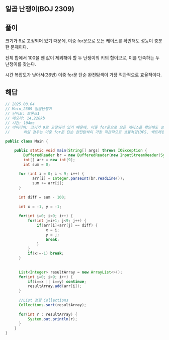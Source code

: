 ## 일곱 난쟁이(BOJ 2309)

## 풀이

크기가 9로 고정되어 있기 때문에, 이중 for문으로 모든 케이스를 확인해도 성능이 충분한 문제이다.

전체 합에서 100을 뺀 값이 제외해야 할 두 난쟁이의 키의 합이므로, 이를 만족하는 두 난쟁이를 찾는다.

시간 복잡도가 낮아서(36번) 이중 for문 단순 완전탐색이 가장 직관적으로 효율적이다.

## 해답

```java
// 2025.08.04
// Main_2309 일곱난쟁이
// 난이도: 브론즈1
// 메모리: 14,220kb
// 시간: 104ms
// 아이디어: 크기가 9로 고정되어 있기 떄문에, 이중 for문으로 모든 케이스를 확인해도 성능 충분. 시간 복잡도 낮음(36번)
//		이럴 경우는 이중 for문 단순 완전탐색이 가장 직관적으로 효율적임(DFS, 백트래킹 등의 알고리즘 활용할 필요 없음)		

public class Main {

	public static void main(String[] args) throws IOException {
		BufferedReader br = new BufferedReader(new InputStreamReader(System.in));
		int[] arr = new int[9];
		int sum = 0;
		
      for (int i = 0; i < 9; i++) {
            arr[i] = Integer.parseInt(br.readLine());
            sum += arr[i];
      }
      
      int diff = sum - 100;
      
      int x = -1, y = -1;
      
      for(int i=0; i<9; i++) {
    	  for(int j=i+1; j<9; j++) {
    		  if(arr[i]+arr[j] == diff) {
    			  x = i;
    			  y = j;
    			  break;
    		  }
    	  }
    	  if(x!=-1) break;
      }
      
      
      List<Integer> resultArray = new ArrayList<>();
      for(int i=0; i<9; i++) {
    	  if(i==x || i==y) continue;
    	  resultArray.add(arr[i]);
      }
      
      //List 정렬 Collections
      Collections.sort(resultArray);
      
      for(int r : resultArray) {
    	  System.out.println(r);
      }
	}
}
```